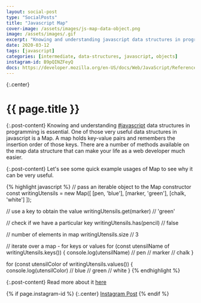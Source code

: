 ```yaml
---
layout: social-post
type: "SocialPosts"
title: "Javascript Map"
cover-image: /assets/images/js-map-data-object.png
image: /assets/images/.gif
excerpt: "Knowing and understanding javascript data structures in programming is essential. One of those very useful data structures in javascript is a Map. A map holds key-value pairs and remembers the insertion order of those keys..."
date: 2020-03-12
tags: [javascript]
categories: [intermediate, data-structures, javascript, objects]
instagram-id: B9pQINZFeyQ
docs: https://developer.mozilla.org/en-US/docs/Web/JavaScript/Reference/Global_Objects/Map
---
```

{:.center}
# {{ page.title }}

{:.post-content}
Knowing and understanding [#javascript](/tags/javascript/) data structures in programming is essential.
One of those very useful data structures in javascript is a Map. A map holds key-value pairs and remembers the insertion order of those keys. There are a number of methods available on the map data structure that can make your life as a web developer much easier.

{:.post-content}
Let's see some quick example usages of Map to see why it can be very useful.

{% highlight javascript %}
// pass an iterable object to the Map constructor
const writingUtensils = new Map([
    [pen, 'blue'],
    [marker, 'green'],
    [chalk, 'white']
]);

// use a key to obtain the value
writingUtensils.get(marker) // 'green'

// check if we have a particular key
writingUtensils.has(pencil) // false

// number of elements in map
writingUtensils.size // 3

// iterate over a map - for keys or values
for (const utensilName of writingUtensils.keys()) {
  console.log(utensilName)
  // pen
  // marker
  // chalk
}

for (const utensilColor of writingUtensils.values()) {
  console.log(utensilColor)
  // blue
  // green
  // white
}
{% endhighlight %}

{:.post-content}
Read more about it <a href="{{page.docs}}" target="_blank">here</a>

{% if page.instagram-id %}
{:.center}
<a class="insta-link" href="https://www.instagram.com/p/{{page.instagram-id}}" target="_blank">Instagram Post</a>
{% endif %}
